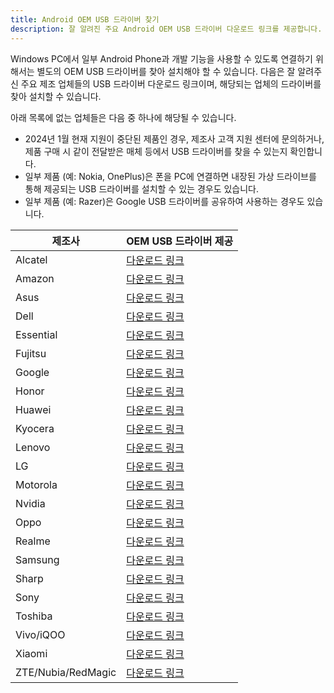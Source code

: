 ```yaml
---
title: Android OEM USB 드라이버 찾기
description: 잘 알려진 주요 Android OEM USB 드라이버 다운로드 링크를 제공합니다.
---
```


Windows PC에서 일부 Android Phone과 개발 기능을 사용할 수 있도록 연결하기 위해서는 별도의 OEM USB 드라이버를 찾아 설치해야 할 수 있습니다. 다음은 잘 알려주신 주요 제조 업체들의 USB 드라이버 다운로드 링크이며, 해당되는 업체의 드라이버를 찾아 설치할 수 있습니다.

아래 목록에 없는 업체들은 다음 중 하나에 해당될 수 있습니다.

* 2024년 1월 현재 지원이 중단된 제품인 경우, 제조사 고객 지원 센터에 문의하거나, 제품 구매 시 같이 전달받은 매체 등에서 USB 드라이버를 찾을 수 있는지 확인합니다.
* 일부 제품 (예: Nokia, OnePlus)은 폰을 PC에 연결하면 내장된 가상 드라이브를 통해 제공되는 USB 드라이버를 설치할 수 있는 경우도 있습니다.
* 일부 제품 (예: Razer)은 Google USB 드라이버를 공유하여 사용하는 경우도 있습니다.

| 제조사 | OEM USB 드라이버 제공 |
| --- | --- |
| Alcatel | [다운로드 링크](https://www.alcatelmobile.com/support/software-drivers/) |
| Amazon | [다운로드 링크](https://developer.amazon.com/docs/fire-tablets/connecting-adb-to-device.html) |
| Asus | [다운로드 링크](https://www.asus.com/support/Download-Center/) |
| Dell | [다운로드 링크](https://www.dell.com/support/home/en-us/products/tablets_int?app=drivers) |
| Essential | [다운로드 링크](https://androidfilehost.com/?fid=7161016148664835658) |
| Fujitsu | [다운로드 링크](https://spf.fmworld.net/fujitsu/c/develop/sp/android/) |
| Google | [다운로드 링크](https://developer.android.com/studio/run/win-usb?hl=ko) |
| Honor | [다운로드 링크](https://www.hihonor.com/global/tech/honor-suite/) |
| Huawei | [다운로드 링크](https://consumer.huawei.com/en/support/hisuite/) |
| Kyocera | [다운로드 링크](https://kyoceramobile.com/support/drivers/) |
| Lenovo | [다운로드 링크](https://support.lenovo.com/us/en/solutions/ht502856-how-to-install-the-phone-driver-lenovo-smartphone) |
| LG | [다운로드 링크](https://www.lg.com/us/support/help-library/lg-mobile-drivers-and-software-CT10000027-20150179827560) |
| Motorola | [다운로드 링크](https://en-us.support.motorola.com/app/answers/detail/a_id/88481) |
| Nvidia | [다운로드 링크](https://developer.nvidia.com/shield-open-source) |
| Oppo | [다운로드 링크](https://www.oppo.com/en/rom/) |
| Realme | [다운로드 링크](https://www.realme.com/in/support/software-update) |
| Samsung | [다운로드 링크](https://developer.samsung.com/android-usb-driver) |
| Sharp | [다운로드 링크](https://k-tai.sharp.co.jp/support/developers/driver/index_en.html) |
| Sony | [다운로드 링크](https://developer.sony.com/open-source/aosp-on-xperia-open-devices/downloads/drivers) |
| Toshiba | [다운로드 링크](https://support.dynabook.com/sscontent?docId=4001814) |
| Vivo/iQOO | [다운로드 링크](https://zs.vivo.com.cn/upload/mtpdrivers/vivo_mtp_driver.exe) |
| Xiaomi | [다운로드 링크](https://web.vip.miui.com/page/info/mio/mio/detail?postId=18464849) |
| ZTE/Nubia/RedMagic | [다운로드 링크](https://support.zte.com.cn/support/news/NewsDetail.aspx?newsId=1000442) |
